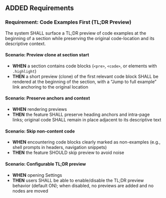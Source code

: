## ADDED Requirements
### Requirement: Code Examples First (TL;DR Preview)
The system SHALL surface a TL;DR preview of code examples at the beginning of a section while preserving the original code-location and its descriptive context.

#### Scenario: Preview clone at section start
- **WHEN** a section contains code blocks (`<pre>`, `<code>`, or elements with `.highlight`)
- **THEN** a short preview (clone) of the first relevant code block SHALL be rendered at the beginning of the section, with a “Jump to full example” link anchoring to the original location

#### Scenario: Preserve anchors and context
- **WHEN** rendering previews
- **THEN** the feature SHALL preserve heading anchors and intra-page links; original code SHALL remain in place adjacent to its descriptive text

#### Scenario: Skip non-content code
- **WHEN** encountering code blocks clearly marked as non-examples (e.g., shell prompts in headers, navigation snippets)
- **THEN** the feature SHOULD skip preview to avoid noise

#### Scenario: Configurable TL;DR preview
- **WHEN** opening Settings
- **THEN** users SHALL be able to enable/disable the TL;DR preview behavior (default ON); when disabled, no previews are added and no nodes are moved
